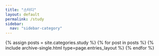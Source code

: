 ```yaml
---
title: "스터디"
layout: default
permalink: /study
sidebar:
  nav: "sidebar-category"
---
```



{% assign posts = site.categories.study %}
{% for post in posts %} {% include archive-single.html type=page.entries_layout %} {% endfor %}